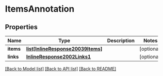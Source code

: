 # ItemsAnnotation

## Properties
Name | Type | Description | Notes
------------ | ------------- | ------------- | -------------
**items** | [**list[InlineResponse20039Items]**](InlineResponse20039Items.md) |  | [optional] 
**links** | [**InlineResponse2002Links1**](InlineResponse2002Links1.md) |  | [optional] 

[[Back to Model list]](../README.md#documentation-for-models) [[Back to API list]](../README.md#documentation-for-api-endpoints) [[Back to README]](../README.md)


